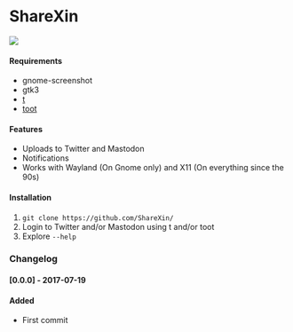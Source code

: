 # ShareXin  

![](https://raw.githubusercontent.com/thebitstick/ShareXin/master/ui.png)

#### Requirements
* gnome-screenshot  
* gtk3  
* [t](https://github.com/sferik/t)  
* [toot](https://github.com/ihabunek/toot)  

#### Features
* Uploads to Twitter and Mastodon
* Notifications
* Works with Wayland (On Gnome only) and X11 (On everything since the 90s)

#### Installation
1. `git clone https://github.com/ShareXin/`
2. Login to Twitter and/or Mastodon using t and/or toot
3. Explore `--help`

### Changelog
#### [0.0.0] - 2017-07-19
#### Added
- First commit
